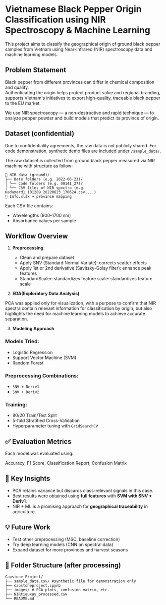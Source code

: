# Vietnamese Black Pepper Origin Classification using NIR Spectroscopy & Machine Learning

This project aims to classify the geographical origin of ground black pepper samples from Vietnam using Near-Infrared (NIR) spectroscopy data and machine learning models.

## Problem Statement

Black pepper from different provinces can differ in chemical composition and quality.  
Authenticating the origin helps protect product value and regional branding, supports Vietnam's initiatives to export high-quality, traceable black pepper to the EU market.

We use NIR spectroscopy — a non-destructive and rapid technique — to analyze pepper powder and build models that predict its province of origin.

## Dataset (confidential)
Due to confidentiality agreements, the raw data is not publicly shared. For code demonstration, synthetic demo files are included under `/sample_data/`.

The raw dataset is collected from ground black pepper measured via NIR machine with structure as follow:
```
📁 NIR data (ground)/
├── Date folders (e.g. 2022-06-23)/
│ └── Code folders (e.g. 00141_27)/
│ └── CSV files of NIR spectra (e.g. Hadamard1_101209_20220623_170624.csv,...)
📄 Info.xlsx → province mapping
```


Each CSV file contains:
- Wavelengths (900–1700 nm)
- Absorbance values per sample


## Workflow Overview

1. **Preprocessing**:  
   - Clean and prepare dataset
   - Apply SNV (Standard Normal Variate): corrects scatter effects
   - Apply 1st or 2nd derivative (Savitzky-Golay filter): enhance peak features
   - StandardScaler: standardizes feature scale: standardizes feature scale
    
2. **EDA(Exploratory Data Analysis)**

PCA was applied only for visualization, with a purpose to confirm that NIR spectra contain relevant information for classification by origin, but also highlights the need for machine learning models to achieve accurate separation.

3. **Modeling Approach**

### Models Tried:
- Logistic Regression
- Support Vector Machine (SVM)
- Random Forest

### Preprocessing Combinations:
- `SNV + Deriv1`
- `SNV + Deriv2`

### Training:
- 80/20 Train/Test Split
- 5-fold Stratified Cross-Validation
- Hyperparameter tuning with `GridSearchCV`

## ✅ Evaluation Metrics

Each model was evaluated using:

Accuracy, F1 Score, Classification Report, Confusion Matrix

## 🎯 Key Insights

- PCA retains variance but discards class-relevant signals in this case.
- Best results were obtained using **full features** with **SVM with SNV + Deriv1**.
- NIR + ML is a promising approach for **geographical traceability** in agriculture.

## 💡 Future Work

- Test other preprocessing (MSC, baseline correction)
- Try deep learning models (CNN on spectral data)
- Expand dataset for more provinces and harvest seasons

## 📂 Folder Structure (after processing)
```
Capstone Project/
├── sample_data.csv/ #synthetic file for demonstration only
├── capstoneproject.ipynb
├── images/ # PCA plots, confusion matrix, etc.
├── NIRtieuxay_processed.csv
└── README.md
```
